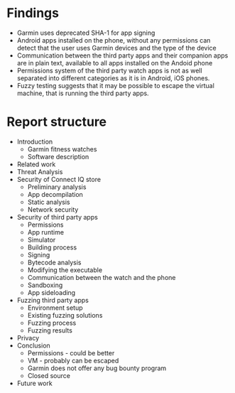 # Findings

- Garmin uses deprecated SHA-1 for app signing
- Android apps installed on the phone, without any permissions can detect that the user uses Garmin devices and the type of the device
- Communication between the third party apps and their companion apps are in plain text, available to all apps installed on the Andoid phone
- Permissions system of the third party watch apps is not as well separated into different categories as it is in Android, iOS phones.
- Fuzzy testing suggests that it may be possible to escape the virtual machine, that is running the third party apps.

# Report structure

- Introduction
    - Garmin fitness watches
    - Software description
- Related work
- Threat Analysis
- Security of Connect IQ store
  - Preliminary analysis
  - App decompilation
  - Static analysis
  - Network security
- Security of third party apps
    - Permissions
    - App runtime
    - Simulator
    - Building process
    - Signing
    - Bytecode analysis
    - Modifying the executable
    - Communication between the watch and the phone
    - Sandboxing
    - App sideloading
- Fuzzing third party apps
    - Environment setup
    - Existing fuzzing solutions
    - Fuzzing process
    - Fuzzing results
- Privacy
- Conclusion
  - Permissions - could be better
  - VM - probably can be escaped
  - Garmin does not offer any bug bounty program
  - Closed source
- Future work